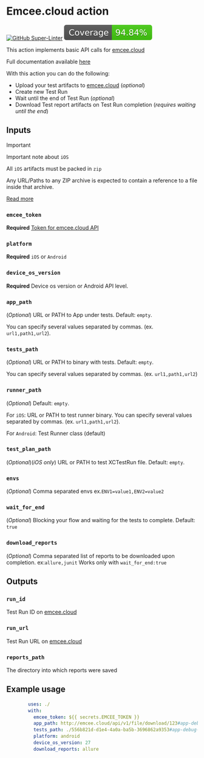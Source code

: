 
# Emcee.cloud action

[![GitHub Super-Linter](https://github.com/JasperJhons/e-action/actions/workflows/linter.yml/badge.svg)](https://github.com/super-linter/super-linter)
![coverage](badges/coverage.svg)

This action implements basic API calls for [emcee.cloud](https://emcee.cloud/)

Full documentation available [here](https://emcee.cloud/docs/)

With this action you can do the following:

- Upload your test artifacts to [emcee.cloud](https://emcee.cloud/) (*optional*)
- Create new Test Run
- Wait until the end of Test Run (*optional*)
- Download Test report artifacts on Test Run completion
(*requires waiting until the end*)

## Inputs

> [!IMPORTANT]
> Important note about `iOS`
>
> All `iOS` artifacts must be packed in `zip`
>
> Any URL/Paths to any ZIP archive is expected to contain a reference to a file
> inside that archive.
>
>[Read more](https://github.com/avito-tech/Emcee/wiki/URL-Handling)

### `emcee_token`

**Required** [Token for emcee.cloud API](https://docs.emcee.cloud/cloud/profile/#api-tokens)

### `platform`

**Required** `iOS` or `Android`

### `device_os_version`

**Required** Device os version or Android API level.

### `app_path`

(*Optional*) URL or PATH to App under tests. Default: `empty`.

You can specify several values separated by commas. (ex. `url1,path1,url2`).

### `tests_path`

(*Optional*) URL or PATH to binary with tests. Default: `empty`.

You can specify several values separated by commas. (ex. `url1,path1,url2`)

### `runner_path`

(*Optional*) Default: `empty`.

For `iOS`: URL or PATH to test runner binary.
You can specify several values separated by commas. (ex. `url1,path1,url2`).

For `Android`: Test Runner class (default)

### `test_plan_path`

(*Optional*)(*iOS only*) URL or PATH to test XCTestRun file. Default: `empty`.

### `envs`

(*Optional*) Comma separated envs ex.`ENV1=value1,ENV2=value2`

### `wait_for_end`

(*Optional*) Blocking your flow and waiting for the tests to complete. Default: `true`

### `download_reports`

(*Optional*) Comma separated list of reports to be downloaded upon completion.
ex:`allure,junit` Works only with `wait_for_end:true`

## Outputs

### `run_id`

Test Run ID on [emcee.cloud](https://emcee.cloud/)

### `run_url`

Test Run URL on [emcee.cloud](https://emcee.cloud/)

### `reports_path`

The directory into which reports were saved

## Example usage

```yaml
        uses: ./
        with:
          emcee_token: ${{ secrets.EMCEE_TOKEN }}
          app_path: http://emcee.cloud/api/v1/file/download/123#app-debug.apk
          tests_path: ./556b821d-d1e4-4a0a-ba5b-3696862a9353#app-debug-androidTest.apk
          platform: android
          device_os_version: 27
          download_reports: allure
```
